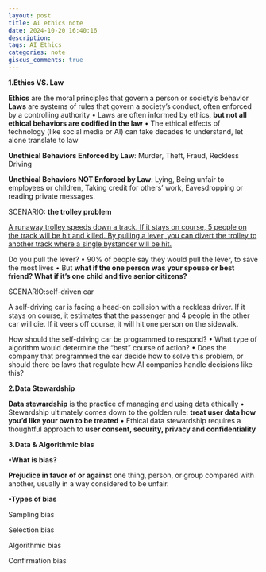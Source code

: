 ```yaml
---
layout: post
title: AI ethics note
date: 2024-10-20 16:40:16
description: 
tags: AI_Ethics
categories: note
giscus_comments: true
---
```


**1.Ethics VS. Law**

**Ethics** are the moral principles that govern a person or society’s behavior
 **Laws** are systems of rules that govern a society’s conduct, often enforced by a controlling authority
 • Laws are often informed by ethics, **but not all ethical behaviors are codified in the law**
 • The ethical effects of technology (like social media or AI) can take decades to understand, let alone translate to law

**Unethical Behaviors Enforced by Law**: Murder, Theft, Fraud, Reckless Driving

**Unethical Behaviors NOT Enforced by Law**: Lying, Being unfair to employees or children, Taking credit for others’ work, Eavesdropping or reading private messages.

SCENARIO: **the trolley problem**

<u>A runaway trolley speeds down a track. If it stays on course, 5 people on the track will be hit and killed. 
By pulling a lever, you can divert the trolley to another track where a single bystander will be hit.</u>

Do you pull the lever?
 • 90% of people say they would pull the lever, to save the most lives
 • But **what if the one person was your spouse or best friend? What if it’s one child and five senior citizens?**

SCENARIO:self-driven car

A self-driving car is facing a head-on collision with a reckless driver. If it stays on course, it estimates that the passenger and 4 people in the other car will die. If it veers off course, it will hit one person on the sidewalk.

How should the self-driving car be programmed to respond?
 • What type of algorithm would determine the “best” course of action?
 • Does the company that programmed the car decide how to solve this problem, or should there be laws 
that regulate how AI companies handle decisions like this?

**2.Data Stewardship**

**Data stewardship** is the practice of managing and using data ethically
 • Stewardship ultimately comes down to the golden rule: **treat user data how you’d like your own to be treated**
 • Ethical data stewardship requires a thoughtful approach to **user consent, security, privacy and confidentiality**

**3.Data & Algorithmic bias**

**•What is bias?**

**Prejudice in favor of or against** one thing, person, or group compared with another, usually in a way considered to be unfair.

**•Types of bias**

Sampling bias

Selection bias

Algorithmic bias

Confirmation bias